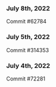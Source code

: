 ### July 8th, 2022

Commit #62784

### July 5th, 2022

Commit #314353


### July 4th, 2022

Commit #72281
